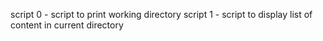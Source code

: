 script 0 - script to print working directory
script 1 - script to display list of content in current directory